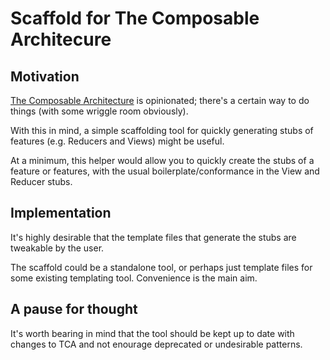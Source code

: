 # Scaffold for The Composable Architecure 

## Motivation

[The Composable Architecture](https://github.com/pointfreeco/swift-composable-architecture) is opinionated; there's a certain way to do things (with some wriggle room obviously).

With this in mind, a simple scaffolding tool for quickly generating stubs of features (e.g. Reducers and Views) might be useful.

At a minimum, this helper would allow you to quickly create the stubs of a feature or features, with the usual boilerplate/conformance in the View and Reducer stubs.

## Implementation

It's highly desirable that the template files that generate the stubs are tweakable by the user.

The scaffold could be a standalone tool, or perhaps just template files for some existing templating tool. Convenience is the main aim.

## A pause for thought

It's worth bearing in mind that the tool should be kept up to date with changes to TCA and not enourage deprecated or undesirable patterns.

